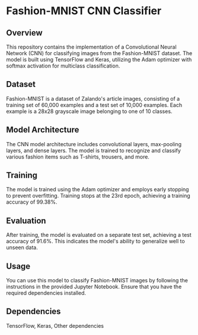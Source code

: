 # Fashion-MNIST CNN Classifier

##  Overview
This repository contains the implementation of a Convolutional Neural Network (CNN) for classifying images from the Fashion-MNIST dataset. The model is built using TensorFlow and Keras, utilizing the Adam optimizer with softmax activation for multiclass classification.

##  Dataset
Fashion-MNIST is a dataset of Zalando's article images, consisting of a training set of 60,000 examples and a test set of 10,000 examples. Each example is a 28x28 grayscale image belonging to one of 10 classes.

## Model Architecture
The CNN model architecture includes convolutional layers, max-pooling layers, and dense layers. The model is trained to recognize and classify various fashion items such as T-shirts, trousers, and more.

## Training
The model is trained using the Adam optimizer and employs early stopping to prevent overfitting. Training stops at the 23rd epoch, achieving a training accuracy of 99.38%.

## Evaluation
After training, the model is evaluated on a separate test set, achieving a test accuracy of 91.6%. This indicates the model's ability to generalize well to unseen data.

## Usage
You can use this model to classify Fashion-MNIST images by following the instructions in the provided Jupyter Notebook. Ensure that you have the required dependencies installed.

## Dependencies
TensorFlow, 
Keras,
Other dependencies
